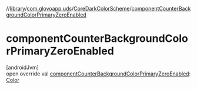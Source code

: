 //[library](../../../index.md)/[com.glovoapp.uds](../index.md)/[CoreDarkColorScheme](index.md)/[componentCounterBackgroundColorPrimaryZeroEnabled](component-counter-background-color-primary-zero-enabled.md)

# componentCounterBackgroundColorPrimaryZeroEnabled

[androidJvm]\
open override val [componentCounterBackgroundColorPrimaryZeroEnabled](component-counter-background-color-primary-zero-enabled.md): [Color](https://developer.android.com/reference/kotlin/androidx/compose/ui/graphics/Color.html)
